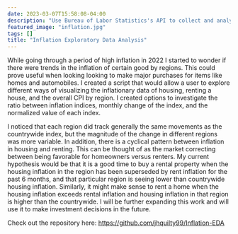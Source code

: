 ```yaml
---
date: 2023-03-07T15:58:08-04:00
description: "Use Bureau of Labor Statistics's API to collect and analyze data about inflation."
featured_image: "inflation.jpg"
tags: []
title: "Inflation Exploratory Data Analysis"
---
```

While going through a period of high inflation in 2022 I started to wonder if there were trends in the inflation of certain good by regions. This could prove useful when looking looking to make major purchases for items like homes and automobiles. I created a script that would allow a user to explore different ways of visualizing the inflationary data of housing, renting a house, and the overall CPI by region. I created options to investigate the ratio between inflation indices, monthly change of the index, and the normalized value of each index. 

I noticed that each region did track generally the same movements as the countrywide index, but the magnitude of the change in different regions was more variable. In addition, there is a cyclical pattern between inflation in housing and renting. This can be thought of as the market correcting between being favorable for homeowners versus renters. My current hypothesis would be that it is a good time to buy a rental property when the housing inflation in the region has been superseded by rent inflation for the past 6 months, and that particular region is seeing lower than countrywide housing inflation. Similarly, it might make sense to rent a home when the housing inflation exceeds rental inflation and housing inflation in that region is higher than the countrywide. I will be further expanding this work and will use it to make investment decisions in the future.

Check out the repository here:
https://github.com/jhquilty99/Inflation-EDA 